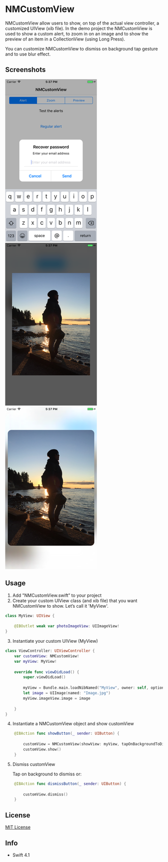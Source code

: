 # NMCustomView
NMCustomView allow users to show, on top of the actual view controller, a customized UIView (xib file). In the demo project the NMCustomView is used to show a custom alert, to zoom in on an image and to show the preview of an item in a CollectionView (using Long Press).

You can customize NMCustomView to dismiss on background tap gesture and to use blur effect.

## Screenshots

 ![Alert image](https://github.com/nmacambira/NMCustomView/blob/master/Images/NMCustomView1.png)  ![Zoom image](https://github.com/nmacambira/NMCustomView/blob/master/Images/NMCustomView2.png)  ![Preview image](https://github.com/nmacambira/NMCustomView/blob/master/Images/NMCustomView3.png)

## Usage 

1. Add "NMCustomView.swift” to your project
2. Create your custom UIView class (and xib file) that you want NMCustomView to show. Letʼs call it 'MyView'.

```swift
class MyView: UIView { 

    @IBOutlet weak var photoImageView: UIImageView!
} 
```

3. Instantiate your custom UIView (MyView) 

```swift
class ViewController: UIViewController { 
    var customView: NMCustomView!
    var myView: MyView! 

    override func viewDidLoad() {
        super.viewDidLoad()

        myView = Bundle.main.loadNibNamed("MyView", owner: self, options: nil)?.first as! MyView
        let image = UIImage(named: "Image.jpg")
        myView.imageView.image = image

    } 
}
```

4. Instantiate a NMCustomView object and show customView

```swift 
    @IBAction func showButton(_ sender: UIButton) {

        customView = NMCustomView(showView: myView, tapOnBackgroundToDismiss: true, blurEffect: true, blurEffectStyle: .dark)
        customView.show()
    }
```

5. Dismiss customView

    Tap on background to dismiss or: 

```swift
    @IBAction func dismissButton(_ sender: UIButton) {

        customView.dismiss()
    } 
``` 

## License

[MIT License](https://github.com/nmacambira/NMCustomView/blob/master/LICENSE)

## Info

- Swift 4.1

